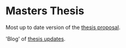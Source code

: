 # Masters Thesis

Most up to date version of the [thesis proposal](http://nbviewer.ipython.org/github/jquacinella/LivingWageModelExtension/blob/master/Master's%20Thesis.ipynb).

'Blog' of [thesis updates](http://nbviewer.ipython.org/github/jquacinella/LivingWageModelExtension/blob/master/Master's%20Thesis%20Progress%20Updates.ipynb).